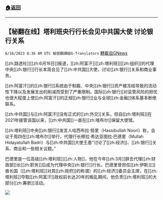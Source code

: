 ###  [:house:返回](README.md)
---


## 【秘翻在线】塔利班央行行长会见中共国大使 讨论银行关系
`6/16/2023 8:36 AM UTC 秘密翻譯組G-Translators` [轉載自GNews](https://gnews.org/articles/1388334)

[[zh:路透社]][[zh:6月16日]]报道，[[zh:阿富汗]][[zh:塔利班]][[zh:组织]]的代理中央[[zh:银行]]行长本周会见了[[zh:中共国]]大使，讨论[[zh:银行]]关系和商业事务。

[[zh:阿富汗]]的[[zh:银行]]系统由于制裁、中央[[zh:银行]]资产被冻结导致的流动性下降以及发展支出的削减而受到了严重限制。国际[[zh:银行]]对监管风险的担忧也很大程度上使[[zh:阿富汗]]的正规[[zh:银行]]业与全球[[zh:金融]]体系基本断绝联系。

[[zh:中共国]]与[[zh:阿富汗]]没有正式的[[zh:外交]]关系，但自[[zh:塔利班]]在2021年接管该国以来，[[zh:中共国]]一直在[[zh:喀布尔]]保留大使馆。

[[zh:塔利班]]中央[[zh:银行]]发言人哈西布拉·努里（Hassibullah Noori）称，会议于周四在[[zh:喀布尔]]举行，代理行长穆拉·希达亚图拉·巴德里（Mullah Hidayatullah Badri）与[[zh:中共国]]大使王愚“讨论了[[zh:经济]]、[[zh:银行]]关系、商业和一些相关议题。”        

巴德里是一位高级[[zh:塔利班]][[zh:人物]]，他在今年[[zh:3月]]辞去代理[[zh:财政部]]长[[zh:职务]]后成为代理中央[[zh:银行]]行长。巴德里曾担任[[zh:伊斯兰]]酋长国（[[zh:塔利班]]对其[[zh:政府]]的称谓）的[[zh:经济]]委员会主席，在[[zh:塔利班]]夺取[[zh:阿富汗]]政权前长达20年的叛乱期间，他负责[[zh:塔利班]]的大部分[[zh:筹款]]活动。


![](https://ipfs.gnews.org/ipfs/QmQsMsjbwz5RXsYKQp2BkBB9W5ton1CRBswN8m81kPWErP?filename=image004.jpg)

